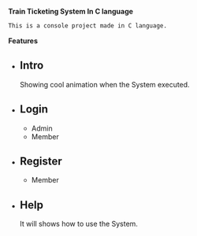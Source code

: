 **Train Ticketing System In C language**
```bash
This is a console project made in C language.
```

**Features**
- Intro
  -
  Showing cool animation when the System executed.
- Login
  -
  - Admin
  - Member
- Register
  -
  - Member
- Help
  -
  It will shows how to use the System.


